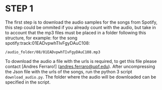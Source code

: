 
# STEP 1

The first step is to download the audio samples for the songs from Spotify, this step could be ommited if you already count with the audio, but take in to account that the mp3 files must be placed in a folder following this structure, for example: for the song spotify:track:01EADvpwhTIvFgyDAuC108:

`/audio_folder/08/01EADvpwhTIvFgyDAuC108.mp3`

To download the audio a file with the urls is required, to get this file please contact [Andres Ferraro!] (andres.ferraro@upf.edu). After uncompressing the Json file with the urls of the songs, run the python 3 script `download_audio.py`. The folder where the audio will be downloaded can be specified in the script.
